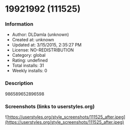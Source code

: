 # 19921992 (111525)

### Information
- Author: DLDamla (unknown)
- Created at: unknown
- Updated at: 3/15/2015, 2:35:27 PM
- License: NO-REDISTRIBUTION
- Category: global
- Rating: undefined
- Total installs: 31
- Weekly installs: 0


### Description
986589652896598


### Screenshots (links to userstyles.org)
![https://userstyles.org/style_screenshots/111525_after.jpeg](https://userstyles.org/style_screenshots/111525_after.jpeg)


